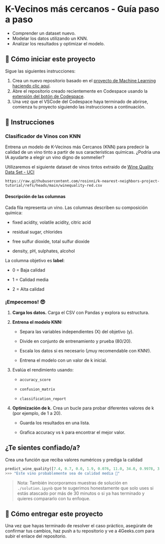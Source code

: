 <!-- hide -->
# K-Vecinos más cercanos - Guía paso a paso
<!-- endhide -->

- Comprender un dataset nuevo.
- Modelar los datos utilizando un KNN.
- Analizar los resultados y optimizar el modelo.

<how-to-start>

## 🌱 Cómo iniciar este proyecto

Sigue las siguientes instrucciones:

1. Crea un nuevo repositorio basado en el [proyecto de Machine Learning](https://github.com/4GeeksAcademy/machine-learning-python-template) [haciendo clic aquí](https://github.com/4GeeksAcademy/machine-learning-python-template/generate).
2. Abre el repositorio creado recientemente en Codespace usando la [extensión del botón de Codespace](https://docs.github.com/en/codespaces/developing-in-codespaces/creating-a-codespace-for-a-repository#creating-a-codespace-for-a-repository).
3. Una vez que el VSCode del Codespace haya terminado de abrirse, comienza tu proyecto siguiendo las instrucciones a continuación.

</how-to-start>


## 📝 Instrucciones


### Clasificador de Vinos con KNN

Entrena un modelo de K-Vecinos más Cercanos (KNN) para predecir la calidad de un vino tinto a partir de sus características químicas. ¿Podría una IA ayudarte a elegir un vino digno de sommelier?

Utilizaremos el siguiente dataset de vinos tintos extraido de [Wine Quality Data Set - UCI](https://archive.ics.uci.edu/dataset/186/wine+quality)

```text
https://raw.githubusercontent.com/rosinni/k-nearest-neighbors-project-tutorial/refs/heads/main/winequality-red.csv
```

#### Descripción de las columnas

Cada fila representa un vino. Las columnas describen su composición química:

- fixed acidity, volatile acidity, citric acid

- residual sugar, chlorides

- free sulfur dioxide, total sulfur dioxide

- density, pH, sulphates, alcohol

La columna objetivo es **label**:

- 0 = Baja calidad

- 1 = Calidad media

- 2 = Alta calidad

### ¡Empecemos! 😎

1. **Carga los datos.** Carga el CSV con Pandas y explora su estructura.
2. **Entrena el modelo KNN:**
    - Separa las variables independientes (X) del objetivo (y).

    - Divide en conjunto de entrenamiento y prueba (80/20).

    - Escala los datos si es necesario (¡muy recomendable con KNN!).

    - Entrena el modelo con un valor de k inicial.

3. Evalúa el rendimiento usando:

    - `accuracy_score`

    - `confusion_matrix`

    - `classification_report`

4. **Optimización de k.** Crea un bucle para probar diferentes valores de k (por ejemplo, de 1 a 20).

    - Guarda los resultados en una lista.

    - Grafica accuracy vs k para encontrar el mejor valor.

## ¿Te sientes confiado/a?

Crea una función que reciba valores numéricos y prediga la calidad

```python
predict_wine_quality([7.4, 0.7, 0.0, 1.9, 0.076, 11.0, 34.0, 0.9978, 3.51, 0.56, 9.4])
>>> "Este vino probablemente sea de calidad media 🍷"
```

> Nota: También incorporamos muestras de solución en `./solution.ipynb` que te sugerimos honestamente que solo uses si estás atascado por más de 30 minutos o si ya has terminado y quieres compararlo con tu enfoque.


## 🚛 Cómo entregar este proyecto

Una vez que hayas terminado de resolver el caso práctico, asegúrate de confirmar tus cambios, haz push a tu repositorio y ve a 4Geeks.com para subir el enlace del repositorio.
